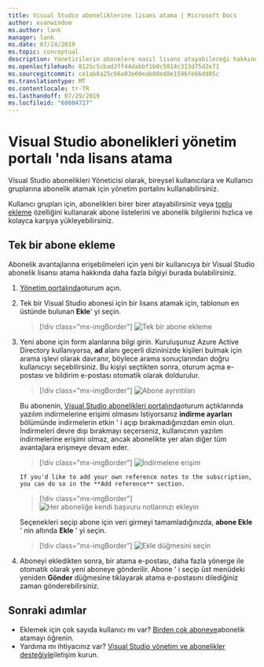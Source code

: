 ```yaml
---
title: Visual Studio aboneliklerine lisans atama | Microsoft Docs
author: evanwindom
ms.author: lank
manager: lank
ms.date: 07/24/2019
ms.topic: conceptual
description: Yöneticilerin abonelere nasıl lisans atayabileceği hakkında bilgi edinin
ms.openlocfilehash: 8125c5cbad2ff44dabbf1b0c5014c313d75d2e71
ms.sourcegitcommit: ce1ab8a25c66a83e60eab80ed8e1596fe66dd85c
ms.translationtype: MT
ms.contentlocale: tr-TR
ms.lasthandoff: 07/29/2019
ms.locfileid: "68604727"
---
```

# <a name="assign-licenses-in-the-visual-studio-subscriptions-administration-portal"></a>Visual Studio abonelikleri yönetim portalı 'nda lisans atama
Visual Studio abonelikleri Yöneticisi olarak, bireysel kullanıcılara ve Kullanıcı gruplarına abonelik atamak için yönetim portalını kullanabilirsiniz.

Kullanıcı grupları için, abonelikleri birer birer atayabilirsiniz veya [toplu ekleme](assign-license-bulk.md) özelliğini kullanarak abone listelerini ve abonelik bilgilerini hızlıca ve kolayca karşıya yükleyebilirsiniz.

## <a name="add-a-single-subscriber"></a>Tek bir abone ekleme
Abonelik avantajlarına erişebilmeleri için yeni bir kullanıcıya bir Visual Studio abonelik lisansı atama hakkında daha fazla bilgiyi burada bulabilirsiniz.

1. [Yönetim portalında](https://manage.visualstudio.com)oturum açın.
2. Tek bir Visual Studio abonesi için bir lisans atamak için, tablonun en üstünde bulunan **Ekle**' yi seçin.
   > [!div class="mx-imgBorder"]
   > ![Tek bir abone ekleme](media/add-single-subscriber.png)
3. Yeni abone için form alanlarına bilgi girin. Kuruluşunuz Azure Active Directory kullanıyorsa, **ad** alanı geçerli dizininizde kişileri bulmak için arama işlevi olarak davranır, böylece arama sonuçlarından doğru kullanıcıyı seçebilirsiniz. Bu kişiyi seçtikten sonra, oturum açma e-postası ve bildirim e-postası otomatik olarak doldurulur.
   > [!div class="mx-imgBorder"]
   > ![Abone ayrıntıları](_img/assign-license-add/subscriber-details.png)

    Bu abonenin, [Visual Studio abonelikleri portalında](https://my.visualstudio.com?wt.mc_id=o~msft~docs)oturum açtıklarında yazılım indirmelerine erişimi olmasını Istiyorsanız **indirme ayarları** bölümünde indirmelerin etkin ' i açıp bırakmadığınızdan emin olun. İndirmeleri devre dışı bırakmayı seçerseniz, kullanıcının yazılım indirmelerine erişimi olmaz, ancak abonelikte yer alan diğer tüm avantajlara erişmeye devam eder.
   > [!div class="mx-imgBorder"]
   > ![İndirmelere erişim](media/access-to-downloads.png)

       If you'd like to add your own reference notes to the subscription, you can do so in the **Add reference** section.
   > [!div class="mx-imgBorder"]
   > ![Her aboneliğe kendi başvuru notlarınızı ekleyin](media/add-subscriber-reference-notes.png)

    Seçenekleri seçip abone için veri girmeyi tamamladığınızda, **abone Ekle** ' nin altında **Ekle** ' yi seçin.
   > [!div class="mx-imgBorder"]
   > ![Ekle düğmesini seçin](media/add-button.png)

4. Aboneyi ekledikten sonra, bir atama e-postası, daha fazla yönerge ile otomatik olarak yeni aboneye gönderilir. Abone ' i seçip üst menüdeki yeniden **Gönder** düğmesine tıklayarak atama e-postasını dilediğiniz zaman gönderebilirsiniz.

## <a name="next-steps"></a>Sonraki adımlar
- Eklemek için çok sayıda kullanıcı mı var?  [Birden çok aboneye](assign-license-bulk.md)abonelik atamayı öğrenin.
- Yardıma mı ihtiyacınız var?  [Visual Studio yönetim ve abonelikler desteğiyle](https://visualstudio.microsoft.com/support/support-overview-vs)iletişim kurun.

